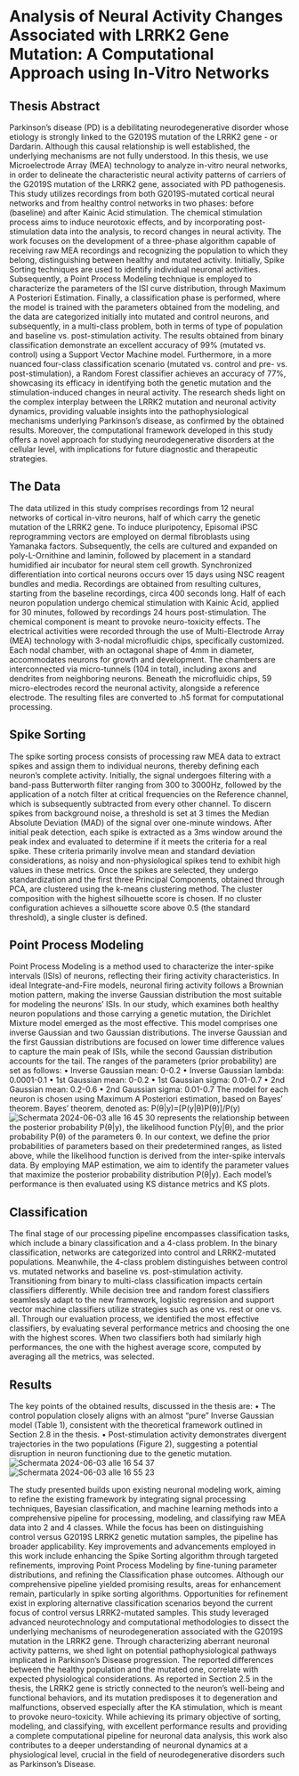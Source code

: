 # Analysis of Neural Activity Changes Associated with LRRK2 Gene Mutation: A Computational Approach using In-Vitro Networks
## Thesis Abstract
Parkinson’s disease (PD) is a debilitating neurodegenerative disorder whose etiology is strongly linked to the G2019S mutation of the LRRK2 gene - or Dardarin. 
Although this causal relationship is well established, the underlying mechanisms are not fully understood. In this thesis, we use Microelectrode Array (MEA) technology to analyze in-vitro neural networks, in order to delineate the characteristic neural activity patterns of carriers of the G2019S mutation of the LRRK2 gene, associated with PD pathogenesis.
This study utilizes recordings from both G2019S-mutated cortical neural networks and from healthy control networks in two phases: before (baseline) and after Kainic Acid stimulation. The chemical stimulation process aims to induce neurotoxic effects, and by incorporating post-stimulation data into the analysis, to record changes in neural activity.
The work focuses on the development of a three-phase algorithm capable of receiving raw MEA recordings and recognizing the population to which they belong, distinguishing between healthy and mutated activity. Initially, Spike Sorting techniques are used to identify individual neuronal activities. Subsequently, a Point Process Modeling technique is employed to characterize the parameters of the ISI curve distribution, through Maximum A Posteriori Estimation. Finally, a classification phase is performed, where the model is trained with the parameters obtained from the modeling, and the data are categorized initially into mutated and control neurons, and subsequently, in a multi-class problem, both in terms of type of population and baseline vs. post-stimulation activity.
The results obtained from binary classification demonstrate an excellent accuracy of 99% (mutated vs. control) using a Support Vector Machine model.
Furthermore, in a more nuanced four-class classification scenario (mutated vs. control and pre- vs. post-stimulation), a Random Forest classifier achieves an accuracy of 77%, showcasing its efficacy in identifying both the genetic mutation and the stimulation-induced changes in neural activity.
The research sheds light on the complex interplay between the LRRK2 mutation and neuronal activity dynamics, providing valuable insights into the pathophysiological mechanisms underlying Parkinson’s disease, as confirmed by the obtained results. Moreover, the computational framework developed in this study offers a novel approach for studying neurodegenerative disorders at the cellular level, with implications for future diagnostic and therapeutic strategies.

## The Data
The data utilized in this study comprises recordings from 12 neural networks of cortical in-vitro neurons, half of which carry the genetic mutation of the LRRK2 gene. To induce pluripotency, Episomal iPSC reprogramming vectors are employed on dermal fibroblasts using Yamanaka factors. Subsequently, the cells are cultured and expanded on poly-L-Ornithine and laminin, followed by placement in a standard humidified air incubator for neural stem cell growth. Synchronized differentiation into cortical neurons occurs over 15 days using NSC reagent bundles and media. Recordings are obtained from resulting cultures, starting from the baseline recordings, circa 400 seconds long. Half of each neuron population undergo chemical stimulation with Kainic Acid, applied for 30 minutes, followed by recordings 24 hours post-stimulation. The chemical component is meant to provoke neuro-toxicity effects. The electrical activities were recorded through the use of Multi-Electrode Array (MEA) technology with 3-nodal microfluidic chips, specifically customized. Each nodal chamber, with an octagonal shape of 4mm in diameter, accommodates neurons for growth and development. The chambers are interconnected via micro-tunnels (104 in total), including axons and dendrites from neighboring neurons. Beneath the microfluidic chips, 59 micro-electrodes record the neuronal activity, alongside a reference electrode. The resulting files are converted to .h5 format for computational processing.

## Spike Sorting
The spike sorting process consists of processing raw MEA data to extract spikes and assign them to individual neurons, thereby defining each neuron’s complete activity.
Initially, the signal undergoes filtering with a band-pass Butterworth filter ranging from 300 to 3000Hz, followed by the application of a notch filter at critical frequencies on the Reference channel, which is subsequently subtracted from every other channel. To discern spikes from background noise, a threshold is set at 3 times the Median Absolute Deviation (MAD) of the signal over one-minute windows. After initial peak detection, each spike is extracted as a 3ms window around the peak index and evaluated to determine if it meets the criteria for a real spike. These criteria primarily involve mean and standard deviation considerations, as noisy and non-physiological spikes tend to exhibit high values in these metrics. Once the spikes are selected, they undergo standardization and the first three Principal Components, obtained through PCA, are clustered using the k-means clustering method. The cluster composition with the highest silhouette score is chosen. If no cluster configuration achieves a silhouette score above 0.5 (the standard threshold), a single cluster is defined.

## Point Process Modeling
Point Process Modeling is a method used to characterize the inter-spike intervals (ISIs) of neurons, reflecting their firing activity characteristics. In ideal Integrate-and-Fire models, neuronal firing activity follows a Brownian motion pattern, making the inverse Gaussian distribution the most suitable for modeling the neurons’ ISIs. In our study, which examines both healthy neuron populations and those carrying a genetic mutation, the Dirichlet Mixture model emerged as the most effective. This model comprises one inverse Gaussian and two Gaussian distributions. The inverse Gaussian and the first Gaussian distributions are focused on lower time difference values to capture the main peak of ISIs, while the second Gaussian distribution accounts for the tail. The ranges of the parameters (prior probability) are set as follows:
• Inverse Gaussian mean: 0-0.2
• Inverse Gaussian lambda: 0.0001-0.1
• 1st Gaussian mean: 0-0.2
• 1st Gaussian sigma: 0.01-0.7
• 2nd Gaussian mean: 0.2-0.6
• 2nd Gaussian sigma: 0.01-0.7
The model for each neuron is chosen using Maximum A Posteriori estimation, based on Bayes’ theorem. Bayes’ theorem, denoted as:
P(θ|y)=[P(y|θ)P(θ)]/P(y)
![Schermata 2024-06-03 alle 16 45 30](https://github.com/vettorigaia/tesi/assets/150171386/f40dd465-cda5-44f2-b7c6-7d69502e9fa0)
represents the relationship between the posterior probability P(θ|y), the likelihood function P(y|θ), and the prior probability P(θ) of the parameters θ. In our context, we define the prior probabilities of parameters based on their predetermined ranges, as listed above, while the likelihood function is derived from the inter-spike intervals data. By employing MAP estimation, we aim to identify the parameter values that maximize the posterior probability distribution P(θ|y). Each model’s performance is then evaluated using KS distance metrics and KS plots.

## Classification
The final stage of our processing pipeline encompasses classification tasks, which include a binary classification and a 4-class problem. In the binary classification, networks are categorized into control and LRRK2-mutated populations. Meanwhile, the 4-class problem distinguishes between control vs. mutated networks and baseline vs. post-stimulation activity. Transitioning from binary to multi-class classification impacts certain classifiers differently. While decision tree and random forest classifiers seamlessly adapt to the new framework, logistic regression and support vector machine classifiers utilize strategies such as one vs. rest or one vs. all. Through our evaluation process, we identified the most effective classifiers, by evaluating several performance metrics and choosing the one with the highest scores. When two classifiers both had similarly high performances, the one with the highest average score, computed by averaging all the metrics, was selected.

## Results
The key points of the obtained results, discussed in the thesis are:
• The control population closely aligns with an almost “pure” Inverse Gaussian model (Table 1), consistent with the theoretical framework outlined in Section 2.8 in the thesis.
• Post-stimulation activity demonstrates divergent trajectories in the two populations (Figure 2), suggesting a potential disruption in neuron functioning due to the genetic mutation.
![Schermata 2024-06-03 alle 16 54 37](https://github.com/vettorigaia/tesi/assets/150171386/1252eeb9-6c5c-4de0-a937-c38ea618c46e)
![Schermata 2024-06-03 alle 16 55 23](https://github.com/vettorigaia/tesi/assets/150171386/d814d726-e0d8-40b9-8267-1045fbb7a9b2)

The study presented builds upon existing neuronal modeling work, aiming to refine the existing framework by integrating signal processing techniques, Bayesian classification, and machine learning methods into a comprehensive pipeline for processing, modeling, and classifying raw MEA data into 2 and 4 classes. While the focus has been on distinguishing control versus G2019S LRRK2 genetic mutation samples, the pipeline has broader applicability. 
Key improvements and advancements employed in this work include enhancing the Spike Sorting algorithm through targeted refinements, improving Point Process Modeling by fine-tuning parameter distributions, and refining the Classification phase outcomes. Although our comprehensive pipeline yielded promising results, areas for enhancement remain, particularly in spike sorting algorithms. Opportunities for refinement exist in exploring alternative classification scenarios beyond the current focus of control versus LRRK2-mutated samples.
This study leveraged advanced neurotechnology and computational methodologies to dissect the underlying mechanisms of neurodegeneration associated with the G2019S mutation in the LRRK2 gene. Through characterizing aberrant neuronal activity patterns, we shed light on potential pathophysiological pathways implicated in Parkinson’s Disease progression.
The reported differences between the healthy population and the mutated one, correlate with expected physiological considerations. As reported in Section 2.5 in the thesis, the LRRK2 gene is strictly connected to the neuron’s well-being and functional behaviors, and its mutation predisposes it to degeneration and malfunctions, observed especially after the KA stimulation, which is meant to provoke neuro-toxicity. 
While achieving its primary objective of sorting, modeling, and classifying, with excellent performance results and providing a complete computational pipeline for neuronal data analysis, this work also contributes to a deeper understanding of neuronal dynamics at a physiological level, crucial in the field of neurodegenerative disorders such as Parkinson’s Disease.
